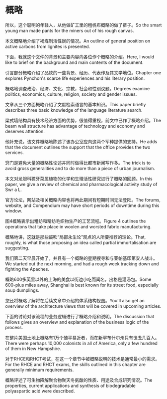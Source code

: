 # 概略

<p><span class="chinese">所以，这个聪明的年轻人，从他做矿工里的粗帆布概略的做了裤子。</span><span class="english">So the smart young man made pants for the miners out of his rough canvas.</span></p>

<p><span class="chinese">本文概略地介绍了褐煤制活性炭的情况。</span><span class="english">An outline of general position on active carbons from lignites is presented.</span></p>

<p><span class="chinese">下面，我就这个文件的背景和主要内容向各位作个概略的介绍。</span><span class="english">Here, I would like to brief on the background and main contents of the document.</span></p>

<p><span class="chinese">引言部分概略介绍了品钦的一些背景、经历、代表作及其文学地位。</span><span class="english">Chapter one explores Pynchon's scarce life experiences and his literary position.</span></p>

<p><span class="chinese">概略地调查政治、经济、文化、宗教，社会和性别议题。</span><span class="english">Degrees examine politics, economics, culture, religion, society and gender issues.</span></p>

<p><span class="chinese">文章从三个方面概略介绍了文献检索语言的基本知识。</span><span class="english">This paper briefly describes three basic knowledge of the language literature search.</span></p>

<p><span class="chinese">梁式墙结构具有技术经济方面的优势，很值得重视，前文中已作了概略介绍。</span><span class="english">The beam wall structure has advantage of technology and economy and deserves attention.</span></p>

<p><span class="chinese">他补充说，该文件概略地陈述了该办公室应向这两个军种提供的支持。</span><span class="english">He adds that the document outlines the support that the office provides the two services.</span></p>

<p><span class="chinese">窍门是避免大量的概略性论述并同时做得比都市新闻写作多。</span><span class="english">The trick is to avoid gross generalities and to do more than a piece of urban journalism.</span></p>

<p><span class="chinese">本文对龙胆科獐牙菜属植物的化学和生理活性研究进行了概略的回顾。</span><span class="english">In this paper, we give a review of chemical and pharmacological activity study of Swr a L.</span></p>

<p><span class="chinese">官方论坛，网站及相关概略内容也将再此期间有短期时间无法登陆。</span><span class="english">The forums, website, and Compendium may have short periods of downtime during this window.</span></p>

<p><span class="chinese">图4概略表示出粗纺和精纺毛织物生产的工艺流程。</span><span class="english">Figure 4 outlines the operations that take place in woolen and worsted fabric manufacturing.</span></p>

<p><span class="chinese">概略地讲，这就是那些鼓吹“局部永生论”观点的人所要推荐的理论。</span><span class="english">That, roughly, is what those proposing an idea called partial immortalisation are suggesting.</span></p>

<p><span class="chinese">我们第二天早晨开始了，并且有一个概略的星期搜寻和与亚帕基印第安人战斗。</span><span class="english">We started out the next morning, and had a rough week tracking down and fighting the Apaches.</span></p>

<p><span class="chinese">概略600多英里以外的上海的美食以街边小吃而闻名，出格是灌汤包。</span><span class="english">Some 600-plus miles away, Shanghai is best known for its street food, especially soup dumplings.</span></p>

<p><span class="chinese">您还将概略了解将在后续文章中介绍的体系结构视图。</span><span class="english">You'll also get an overview of the architecture views that will be covered in upcoming articles.</span></p>

<p><span class="chinese">下面的讨论对该流程的业务逻辑进行了概略介绍和说明。</span><span class="english">The discussion that follows gives an overview and explanation of the business logic of the process.</span></p>

<p><span class="chinese">在整片美国土地上概略有1万个殖平易近者，而在新罕布什尔州只有戋戋几百人。</span><span class="english">There were perhaps 10,000 colonists in all of America, only a few hundred of them in New Hampshire.</span></p>

<p><span class="chinese">对于RHCE和RHCT考试，在这一个章节中被概略说明的技术是通常最小的需求。</span><span class="english">For the RHCE and RHCT exams, the skills outlined in this chapter are generally minimum requirements.</span></p>

<p><span class="chinese">概略评述了可生物降解聚合物聚天冬氨酸的性质、用途及合成研究情况。</span><span class="english">The properties, current applications and synthesis of biodegradable polyaspartic acid were described.</span></p>

